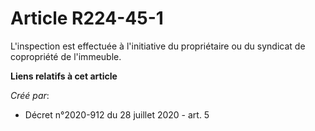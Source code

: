 # Article R224-45-1

L'inspection est effectuée à l'initiative du propriétaire ou du syndicat de copropriété de l'immeuble.

**Liens relatifs à cet article**

_Créé par_:

  - Décret n°2020-912 du 28 juillet 2020 - art. 5
